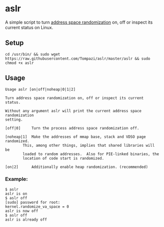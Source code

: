 # aslr

A simple script to turn [address space randomization](https://en.wikipedia.org/wiki/Address_space_layout_randomization) on, off or inspect its current status on Linux.

## Setup
```
cd /usr/bin/ && sudo wget https://raw.githubusercontent.com/Tompazi/aslr/master/aslr && sudo chmod +x aslr
```

## Usage

```
Usage aslr [on|off|noheap|0|1|2]
 
Turn address space randomization on, off or inspect its current status.

Without any argument aslr will print the current address space randomization
setting.
 
[off|0]		Turn the process address space randomization off.

[noheap|1]	Make the addresses of mmap base, stack and VDSO page randomized.
		This, among other things, implies that shared libraries will be
		loaded to random addresses.  Also for PIE-linked binaries, the
		location of code start is randomized.

[on|2] 	 	Additionally enable heap randomization. (recommended)
```

### Example:

```
$ aslr
aslr is on
$ aslr off
[sudo] password for root: 
kernel.randomize_va_space = 0
aslr is now off
$ aslr off
aslr is already off

```
